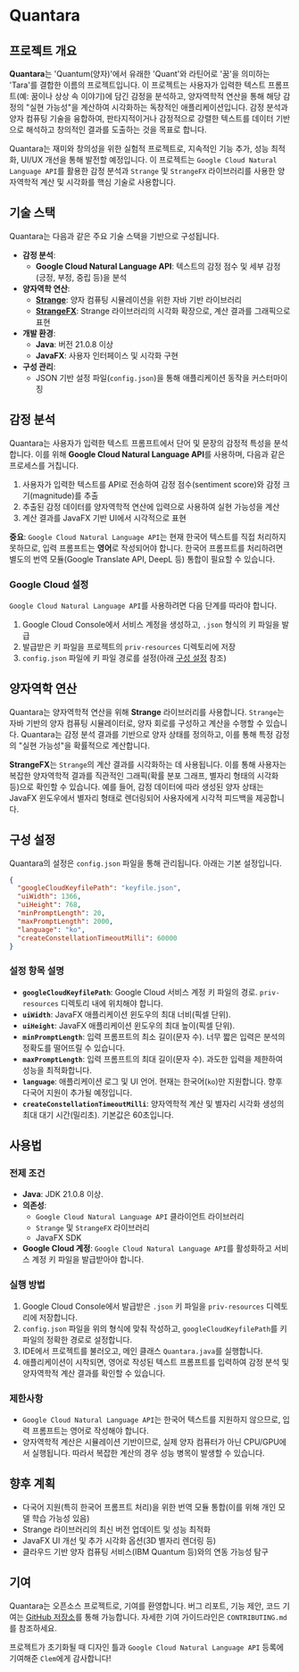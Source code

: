 # Quantara

## 프로젝트 개요

**Quantara**는 'Quantum(양자)'에서 유래한 'Quant'와 라틴어로 '꿈'을 의미하는 'Tara'를 결합한 이름의 프로젝트입니다. 이 프로젝트는 사용자가 입력한 텍스트 프롬프트(예: 꿈이나 상상 속
이야기)에 담긴 감정을 분석하고, 양자역학적 연산을 통해 해당 감정의 "실현 가능성"을 계산하여 시각화하는 독창적인 애플리케이션입니다. 감정 분석과 양자 컴퓨팅 기술을 융합하여, 판타지적이거나 감정적으로 강렬한
텍스트를 데이터 기반으로 해석하고 창의적인 결과를 도출하는 것을 목표로 합니다.

Quantara는 재미와 창의성을 위한 실험적 프로젝트로, 지속적인 기능 추가, 성능 최적화, UI/UX 개선을 통해 발전할 예정입니다. 이 프로젝트는 `Google Cloud Natural Language API`를
활용한 감정 분석과 `Strange` 및 `StrangeFX` 라이브러리를 사용한 양자역학적 계산 및 시각화를 핵심 기술로 사용합니다.

## 기술 스택

Quantara는 다음과 같은 주요 기술 스택을 기반으로 구성됩니다.

- **감정 분석**:
    - **Google Cloud Natural Language API**: 텍스트의 감정 점수 및 세부 감정(긍정, 부정, 중립 등)을 분석
- **양자역학 연산**:
    - **[Strange](https://github.com/redfx-quantum/strange)**: 양자 컴퓨팅 시뮬레이션을 위한 자바 기반 라이브러리
    - **[StrangeFX](https://github.com/redfx-quantum/strangefx)**: Strange 라이브러리의 시각화 확장으로, 계산 결과를 그래픽으로 표현
- **개발 환경**:
    - **Java**: 버전 21.0.8 이상
    - **JavaFX**: 사용자 인터페이스 및 시각화 구현
- **구성 관리**:
    - JSON 기반 설정 파일(`config.json`)을 통해 애플리케이션 동작을 커스터마이징

## 감정 분석

Quantara는 사용자가 입력한 텍스트 프롬프트에서 단어 및 문장의 감정적 특성을 분석합니다. 이를 위해 **Google Cloud Natural Language API**를 사용하며, 다음과 같은 프로세스를
거칩니다.

1. 사용자가 입력한 텍스트를 API로 전송하여 감정 점수(sentiment score)와 감정 크기(magnitude)를 추출
2. 추출된 감정 데이터를 양자역학적 연산에 입력으로 사용하여 실현 가능성을 계산
3. 계산 결과를 JavaFX 기반 UI에서 시각적으로 표현

**중요**: `Google Cloud Natural Language API`는 현재 한국어 텍스트를 직접 처리하지 못하므로, 입력 프롬프트는 **영어**로 작성되어야 합니다. 한국어 프롬프트를 처리하려면 별도의
번역 모듈(Google Translate API, DeepL 등) 통합이 필요할 수 있습니다.

### Google Cloud 설정

`Google Cloud Natural Language API`를 사용하려면 다음 단계를 따라야 합니다.

1. Google Cloud Console에서 서비스 계정을 생성하고, `.json` 형식의 키 파일을 발급
2. 발급받은 키 파일을 프로젝트의 `priv-resources` 디렉토리에 저장
3. `config.json` 파일에 키 파일 경로를 설정(아래 [구성 설정](#구성-설정) 참조)

## 양자역학 연산

Quantara는 양자역학적 연산을 위해 **Strange** 라이브러리를 사용합니다. `Strange`는 자바 기반의 양자 컴퓨팅 시뮬레이터로, 양자 회로를 구성하고 계산을 수행할 수 있습니다. Quantara는
감정 분석 결과를 기반으로 양자 상태를 정의하고, 이를 통해 특정 감정의 "실현 가능성"을 확률적으로 계산합니다.

**StrangeFX**는 `Strange`의 계산 결과를 시각화하는 데 사용됩니다. 이를 통해 사용자는 복잡한 양자역학적 결과를 직관적인 그래픽(확률 분포 그래프, 별자리 형태의 시각화 등)으로 확인할 수
있습니다. 예를 들어, 감정 데이터에 따라 생성된 양자 상태는 JavaFX 윈도우에서 별자리 형태로 렌더링되어 사용자에게 시각적 피드백을 제공합니다.

## 구성 설정

Quantara의 설정은 `config.json` 파일을 통해 관리됩니다. 아래는 기본 설정입니다.

```json
{
  "googleCloudKeyfilePath": "keyfile.json",
  "uiWidth": 1366,
  "uiHeight": 768,
  "minPromptLength": 20,
  "maxPromptLength": 2000,
  "language": "ko",
  "createConstellationTimeoutMilli": 60000
}
```

### 설정 항목 설명

- **`googleCloudKeyfilePath`**: Google Cloud 서비스 계정 키 파일의 경로. `priv-resources` 디렉토리 내에 위치해야 합니다.
- **`uiWidth`**: JavaFX 애플리케이션 윈도우의 최대 너비(픽셀 단위).
- **`uiHeight`**: JavaFX 애플리케이션 윈도우의 최대 높이(픽셀 단위).
- **`minPromptLength`**: 입력 프롬프트의 최소 길이(문자 수). 너무 짧은 입력은 분석의 정확도를 떨어뜨릴 수 있습니다.
- **`maxPromptLength`**: 입력 프롬프트의 최대 길이(문자 수). 과도한 입력을 제한하여 성능을 최적화합니다.
- **`language`**: 애플리케이션 로그 및 UI 언어. 현재는 한국어(`ko`)만 지원합니다. 향후 다국어 지원이 추가될 예정입니다.
- **`createConstellationTimeoutMilli`**: 양자역학적 계산 및 별자리 시각화 생성의 최대 대기 시간(밀리초). 기본값은 60초입니다.

## 사용법

### 전제 조건

- **Java**: JDK 21.0.8 이상.
- **의존성**:
    - `Google Cloud Natural Language API` 클라이언트 라이브러리
    - `Strange` 및 `StrangeFX` 라이브러리
    - JavaFX SDK
- **Google Cloud 계정**: `Google Cloud Natural Language API`를 활성화하고 서비스 계정 키 파일을 발급받아야 합니다.

### 실행 방법

1. Google Cloud Console에서 발급받은 `.json` 키 파일을 `priv-resources` 디렉토리에 저장합니다.
2. `config.json` 파일을 위의 형식에 맞춰 작성하고, `googleCloudKeyfilePath`를 키 파일의 정확한 경로로 설정합니다.
3. IDE에서 프로젝트를 불러오고, 메인 클래스 `Quantara.java`를 실행합니다.
4. 애플리케이션이 시작되면, 영어로 작성된 텍스트 프롬프트를 입력하여 감정 분석 및 양자역학적 계산 결과를 확인할 수 있습니다.

### 제한사항

- `Google Cloud Natural Language API`는 한국어 텍스트를 지원하지 않으므로, 입력 프롬프트는 영어로 작성해야 합니다.
- 양자역학적 계산은 시뮬레이션 기반이므로, 실제 양자 컴퓨터가 아닌 CPU/GPU에서 실행됩니다. 따라서 복잡한 계산의 경우 성능 병목이 발생할 수 있습니다.

## 향후 계획

- 다국어 지원(특히 한국어 프롬프트 처리)을 위한 번역 모듈 통합(이를 위해 개인 모델 학습 가능성 있음)
- Strange 라이브러리의 최신 버전 업데이트 및 성능 최적화
- JavaFX UI 개선 및 추가 시각화 옵션(3D 별자리 렌더링 등)
- 클라우드 기반 양자 컴퓨팅 서비스(IBM Quantum 등)와의 연동 가능성 탐구

## 기여

Quantara는 오픈소스 프로젝트로, 기여를 환영합니다. 버그 리포트, 기능 제안, 코드 기여는 [GitHub 저장소](https://github.com/Quant-Off/)를 통해 가능합니다. 자세한 기여
가이드라인은 `CONTRIBUTING.md`를 참조하세요.

프로젝트가 초기화될 때 디자인 틀과 `Google Cloud Natural Language API` 등록에 기여해준 `Clem`에게 감사합니다!